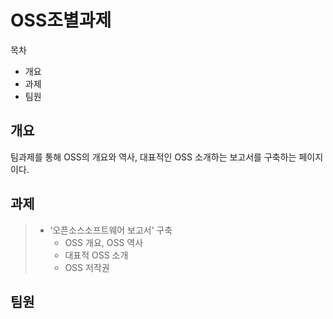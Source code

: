 # OSS조별과제

목차
 - 개요 
 - 과제 
 - 팀원 

## 개요
팀과제를 통해 OSS의 개요와 역사, 대표적인 OSS 소개하는 보고서를 구축하는 페이지이다.

## 과제
> - ‘오픈소스소프트웨어 보고서’ 구축
>   - OSS 개요, OSS 역사
>   - 대표적 OSS 소개
>   - OSS 저작권

## 팀원

